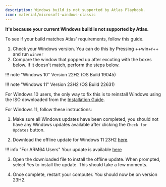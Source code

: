 ```yaml
---
description: Windows build is not supported by Atlas Playbook.
icon: material/microsoft-windows-classic
---
```


**It's because your current Windows build is not supported by Atlas.**

To see if your build matches Atlas' requirements, follow this guide.
1. Check your Windows version. You can do this by Pressing ++win+r++ and run `winver`
2. Compare the window that popped up after excuting with the boxes below. If it doesn't match, perform the steps below.

!!! note "Windows 10"
    Version 22H2 (OS Build 19045)

!!! note "Windows 11"
    Version 23H2 (OS Build 22631)

For Windows 10 users, the only way to fix this is to reinstall Windows using the ISO downloaded from the [Installation Guide](../../getting-started/installation.md). 

For Windows 11, follow these instructions:

1. Make sure all Windows updates have been completed, you should not have any Windows updates available after clicking the `Check for Updates` button.

2. Download the offline update for Windows 11 23H2 [here](https://catalog.sf.dl.delivery.mp.microsoft.com/filestreamingservice/files/caa3ff4a-6420-4341-aeae-33b2d7f463be/public/windows11.0-kb5027397-x64_3a9c368e239bb928c32a790cf1663338d2cad472.msu).

!!! info "For ARM64 Users"
    Your update is available [here](https://catalog.sf.dl.delivery.mp.microsoft.com/filestreamingservice/files/c29dd4ea-7f6a-4636-a991-29ba8ae70658/public/windows11.0-kb5027397-arm64_bacb74fba9077a5b7ae2f74a3ebb0b506f9708f3.msu)

3. Open the downloaded file to install the offline update. When prompted, select Yes to install the update. This should take a few moments.

4. Once complete, restart your computer. You should now be on version 23H2.